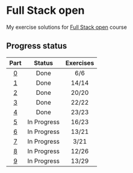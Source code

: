 # Full Stack open

My exercise solutions for [Full Stack open](https://fullstackopen.com/) course

## Progress status

| Part           | Status      | Exercises |
| :------------: | :---------: | :-------: |
| [0](./part_0/) | Done        | 6/6       |
| [1](./part_1/) | Done        | 14/14     |
| [2](./part_2/) | Done        | 20/20     |
| [3](./part_3/) | Done        | 22/22     |
| [4](./part_4/) | Done        | 23/23     |
| [5](./part_5/) | In Progress | 16/23     |
| [6](./part_6/) | In Progress | 13/21     |
| [7](./part_7/) | In Progress | 3/21      |
| [8](./part_8/) | In Progress | 12/26     |
| [9](./part_9/) | In Progress | 13/29     |
